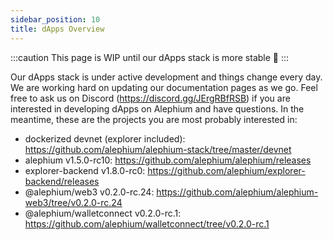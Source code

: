 ```yaml
---
sidebar_position: 10
title: dApps Overview
---
```


:::caution
This page is WIP until our dApps stack is more stable 🚧
:::

Our dApps stack is under active development and things change every day. We are working hard on updating our documentation pages as we go. Feel free to ask us on Discord (https://discord.gg/JErgRBfRSB) if you are interested in developing dApps on Alephium and have questions. In the meantime, these are the projects you are most probably interested in:

- dockerized devnet (explorer included): https://github.com/alephium/alephium-stack/tree/master/devnet
- alephium v1.5.0-rc10: https://github.com/alephium/alephium/releases
- explorer-backend v1.8.0-rc0: https://github.com/alephium/explorer-backend/releases
- @alephium/web3 v0.2.0-rc.24: https://github.com/alephium/alephium-web3/tree/v0.2.0-rc.24
- @alephium/walletconnect v0.2.0-rc.1: https://github.com/alephium/walletconnect/tree/v0.2.0-rc.1
